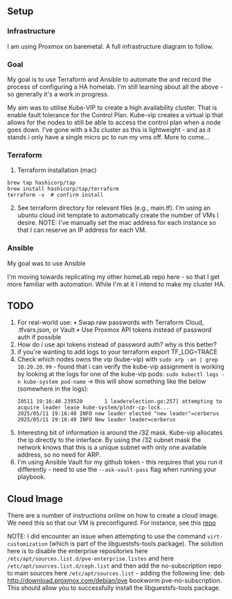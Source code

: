 ## Setup

### Infrastructure

I am using Proxmox on baremetal. A full infrastructure diagram to follow.

### Goal

My goal is to use Terraform and Ansible to automate the and record the process of configuring a HA homelab. I'm still learning about all the above - so generally it's a work in progress.

My aim was to utilise Kube-VIP to create a high availability cluster. That is enable fault tolerance for the Control Plan. Kube-vip creates a virtual ip that allows for the nodes to still be able to access the control plan when a node goes down. I've gone with a k3s cluster as this is lightweight - and as it stands i only have a single micro pc to run my vms off. More to come...

### Terraform

1. Terraform installation (mac)

```
brew tap hashicorp/tap
brew install hashicorp/tap/terraform
terraform -v  # confirm install
```

2. See terraform directory for relevant files (e.g., main.tf). I'm using an ubuntu cloud init template to automatically create the number of VMs I desire. NOTE: I've manually set the mac address for each instance so that I can reserve an IP address for each VM.

### Ansible

My goal was to use Ansible

I'm moving towards replicating my other homeLab repo here - so that I get more familiar with automation. While I'm at it I intend to make my cluster HA.

## TODO

1. For real-world use:
   • Swap raw passwords with Terraform Cloud, .tfvars.json, or Vault
   • Use Proxmox API tokens instead of password auth if possible
2. How do i use api tokens instead of password auth? why is this better?
3. if you're wanting to add logs to your terraform export TF_LOG=TRACE
4. Check which nodes owns the vip (kube-vip) with `sudo arp -an | grep 10.20.20.99` - found that i can verify the kube-vip assignment is working by looking at the logs for one of the kube-vip pods: `sudo kubectl logs -n kube-system pod-name` -> this will show something like the below (somewhere in the logs):
   ```
   I0511 19:16:40.239520       1 leaderelection.go:257] attempting to acquire leader lease kube-system/plndr-cp-lock...
   2025/05/11 19:16:40 INFO new leader elected "new leader"=cerberus
   2025/05/11 19:16:40 INFO New leader leader=cerberus
   ```
5. Interesting bit of information is around the /32 mask. Kube-vip allocates the ip directly to the interface. By using the /32 subnet mask the network knows that this is a unique subnet with only one available address, so no need for ARP.
6. I'm using Ansible Vault for my github token - this requires that you run it differently - need to use the `--ask-vault-pass` flag when running your playbook.

## Cloud Image

There are a number of instructions online on how to create a cloud image. We need this so that our VM is preconfigured. For instance, see this [repo]('https://github.com/HouseOfLogicGH/ProxmoxPVE/blob/main/TerraformOpenTofuCloudInit/cloudinitsetuporacular.sh')

NOTE: I did encounter an issue when attempting to use the command `virt-customization` (which is part of the libguestsfs-tools package). The solution here is to disable the enterprise repositories here `/etc/apt/sources.list.d/pve-enterprise.listes` and here `/etc/apt/sources.list.d/ceph.list` and then add the no-subscription repo to main sources here `/etc/apt/sources.list` - adding the following line: deb http://download.proxmox.com/debian/pve bookworm pve-no-subscription. This should allow you to successfully install the libguestsfs-tools package.
